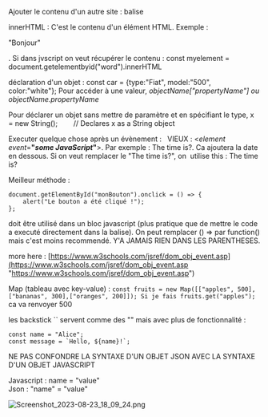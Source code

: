 Ajouter le contenu d'un autre site : balise

innerHTML : C'est le contenu d'un élément HTML. Exemple :

"Bonjour"

. Si dans jvscript on veut récupérer le contenu : const myelement =  document.getelementbyid("word").innerHTML

déclaration d'un objet : const car = {type:"Fiat", model:"500", color:"white"}; Pour accéder à une valeur, _objectName["propertyName"] ou objectName.propertyName_

Pour déclarer un objet sans mettre de paramètre et en spécifiant le type, x = new String();        // Declares x as a String object

Executer quelque chose après un évènement :   VIEUX : <_element_  _event_=**"_some JavaScript_"**>. Par exemple : The time is?. Ca ajoutera la date en dessous. Si on veut remplacer le "The time is?", on  utilise this : The time is?

Meilleur méthode :

```JS
document.getElementById("monBouton").onclick = () => {
    alert("Le bouton a été cliqué !");
};
```

doit être utilisé dans un bloc javascript (plus pratique que de mettre le code a executé directement dans la balise). On peut remplacer () => par function() mais c'est moins recommendé. Y'A JAMAIS RIEN DANS LES PARENTHESES.

 
more here : [https://www.w3schools.com/jsref/dom_obj_event.asp](https://www.w3schools.com/jsref/dom_obj_event.asp "https://www.w3schools.com/jsref/dom_obj_event.asp")

Map (tableau avec key-value) : ``const fruits = new Map([["apples", 500],["bananas", 300],["oranges", 200]]); Si je fais fruits.get("apples");`` ca va renvoyer 500

les backstick `` servent comme des "" mais avec plus de fonctionnalité :

```JS
const name = "Alice";
const message = `Hello, ${name}!`;
```

NE PAS CONFONDRE LA SYNTAXE D'UN OBJET JSON AVEC LA SYNTAXE D'UN OBJET JAVASCRIPT

Javascript : name = "value"  
Json : "name" = "value"

![Screenshot_2023-08-23_18_09_24.png](file:///home/wpkaliuser/.config/joplin-desktop/resources/4545e73ac239728e0549fac0d11dfb9f.png)
